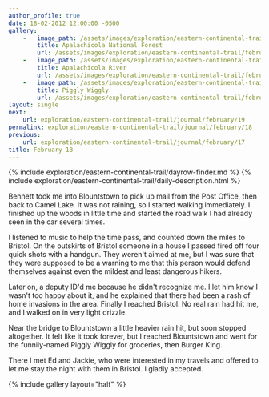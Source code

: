 ```yaml
---
author_profile: true
date: 18-02-2012 12:00:00 -0500
gallery:
    -   image_path: /assets/images/exploration/eastern-continental-trail/february/small/18-1.jpg
        title: Apalachicola National Forest
        url: /assets/images/exploration/eastern-continental-trail/february/large/18-1.jpg
    -   image_path: /assets/images/exploration/eastern-continental-trail/february/small/18-2.jpg
        title: Apalachicola River
        url: /assets/images/exploration/eastern-continental-trail/february/large/18-2.jpg
    -   image_path: /assets/images/exploration/eastern-continental-trail/february/small/18-3.jpg
        title: Piggly Wiggly
        url: /assets/images/exploration/eastern-continental-trail/february/large/18-3.jpg
layout: single
next:
    url: exploration/eastern-continental-trail/journal/february/19
permalink: exploration/eastern-continental-trail/journal/february/18
previous:
    url: exploration/eastern-continental-trail/journal/february/17
title: February 18
---
```

{% include exploration/eastern-continental-trail/dayrow-finder.md %}
{% include exploration/eastern-continental-trail/daily-description.html %}

Bennett took me into Blountstown to pick up mail from the Post Office, then back to Camel Lake. It was not raining, so I started walking immediately. I finished up the woods in little time and started the road walk I had already seen in the car several times.

I listened to music to help the time pass, and counted down the miles to Bristol. On the outskirts of Bristol someone in a house I passed fired off four quick shots with a handgun. They weren't aimed at me, but I was sure that they were supposed to be a warning to me that this person would defend themselves against even the mildest and least dangerous hikers.

Later on, a deputy ID'd me because he didn't recognize me. I let him know I wasn't too happy about it, and he explained that there had been a rash of home invasions in the area. Finally I reached Bristol. No real rain had hit me, and I walked on in very light drizzle.

Near the bridge to Blountstown a little heavier rain hit, but soon stopped altogether. It felt like it took forever, but I reached Blountstown and went for the funnily-named Piggly Wiggly for groceries, then Burger King.

There I met Ed and Jackie, who were interested in my travels and offered to let me stay the night with them in Bristol. I gladly accepted.

{% include gallery layout="half" %}